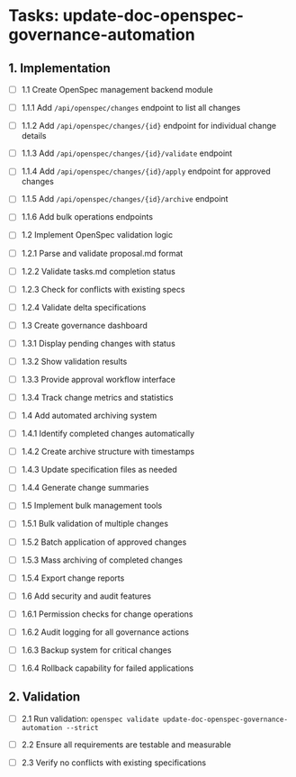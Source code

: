 # Tasks: update-doc-openspec-governance-automation

## 1. Implementation

- [ ] 1.1 Create OpenSpec management backend module

- [ ] 1.1.1 Add `/api/openspec/changes` endpoint to list all changes

- [ ] 1.1.2 Add `/api/openspec/changes/{id}` endpoint for individual change details

- [ ] 1.1.3 Add `/api/openspec/changes/{id}/validate` endpoint

- [ ] 1.1.4 Add `/api/openspec/changes/{id}/apply` endpoint for approved changes

- [ ] 1.1.5 Add `/api/openspec/changes/{id}/archive` endpoint

- [ ] 1.1.6 Add bulk operations endpoints

- [ ] 1.2 Implement OpenSpec validation logic

- [ ] 1.2.1 Parse and validate proposal.md format

- [ ] 1.2.2 Validate tasks.md completion status

- [ ] 1.2.3 Check for conflicts with existing specs

- [ ] 1.2.4 Validate delta specifications

- [ ] 1.3 Create governance dashboard

- [ ] 1.3.1 Display pending changes with status

- [ ] 1.3.2 Show validation results

- [ ] 1.3.3 Provide approval workflow interface

- [ ] 1.3.4 Track change metrics and statistics

- [ ] 1.4 Add automated archiving system

- [ ] 1.4.1 Identify completed changes automatically

- [ ] 1.4.2 Create archive structure with timestamps

- [ ] 1.4.3 Update specification files as needed

- [ ] 1.4.4 Generate change summaries

- [ ] 1.5 Implement bulk management tools

- [ ] 1.5.1 Bulk validation of multiple changes

- [ ] 1.5.2 Batch application of approved changes

- [ ] 1.5.3 Mass archiving of completed changes

- [ ] 1.5.4 Export change reports

- [ ] 1.6 Add security and audit features

- [ ] 1.6.1 Permission checks for change operations

- [ ] 1.6.2 Audit logging for all governance actions

- [ ] 1.6.3 Backup system for critical changes

- [ ] 1.6.4 Rollback capability for failed applications

## 2. Validation

- [ ] 2.1 Run validation: `openspec validate update-doc-openspec-governance-automation --strict`

- [ ] 2.2 Ensure all requirements are testable and measurable

- [ ] 2.3 Verify no conflicts with existing specifications
